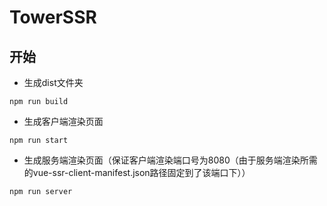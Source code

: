 # TowerSSR
## 开始
* 生成dist文件夹

`npm run build`

* 生成客户端渲染页面
    
`npm run start` 
  
* 生成服务端渲染页面（保证客户端渲染端口号为8080（由于服务端渲染所需的vue-ssr-client-manifest.json路径固定到了该端口下））

`npm run server`
  
